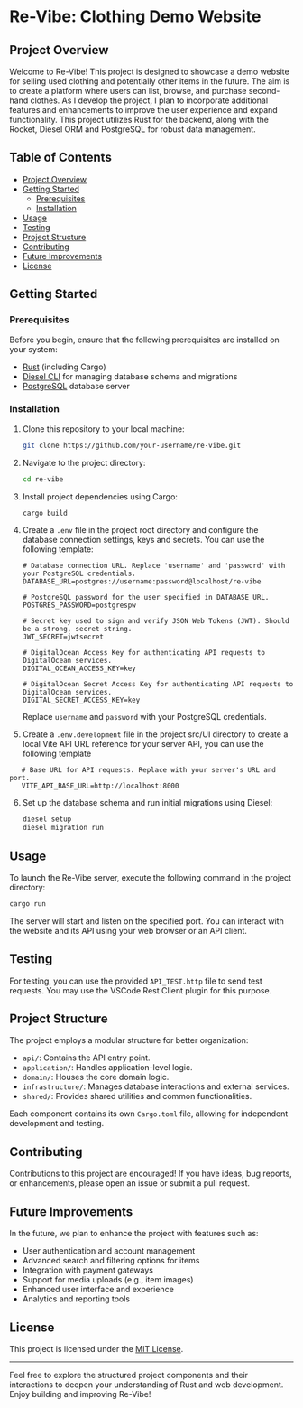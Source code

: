# Re-Vibe: Clothing Demo Website

## Project Overview

Welcome to Re-Vibe! This project is designed to showcase a demo website for selling used clothing and potentially other items in the future. The aim is to create a platform where users can list, browse, and purchase second-hand clothes. As I develop the project, I plan to incorporate additional features and enhancements to improve the user experience and expand functionality. This project utilizes Rust for the backend, along with the Rocket, Diesel ORM and PostgreSQL for robust data management.

## Table of Contents

- [Project Overview](#project-overview)
- [Getting Started](#getting-started)
  - [Prerequisites](#prerequisites)
  - [Installation](#installation)
- [Usage](#usage)
- [Testing](#testing)
- [Project Structure](#project-structure)
- [Contributing](#contributing)
- [Future Improvements](#future-improvements)
- [License](#license)

## Getting Started

### Prerequisites

Before you begin, ensure that the following prerequisites are installed on your system:

- [Rust](https://www.rust-lang.org/tools/install) (including Cargo)
- [Diesel CLI](http://diesel.rs/guides/getting-started/) for managing database schema and migrations
- [PostgreSQL](https://www.postgresql.org/download/) database server

### Installation

1. Clone this repository to your local machine:

   ```bash
   git clone https://github.com/your-username/re-vibe.git
   ```

2. Navigate to the project directory:

   ```bash
   cd re-vibe
   ```

3. Install project dependencies using Cargo:

   ```bash
   cargo build
   ```

4. Create a `.env` file in the project root directory and configure the database connection settings, keys and secrets. You can use the following template:

   ```env
   # Database connection URL. Replace 'username' and 'password' with your PostgreSQL credentials.
   DATABASE_URL=postgres://username:password@localhost/re-vibe

   # PostgreSQL password for the user specified in DATABASE_URL.
   POSTGRES_PASSWORD=postgrespw

   # Secret key used to sign and verify JSON Web Tokens (JWT). Should be a strong, secret string.
   JWT_SECRET=jwtsecret

   # DigitalOcean Access Key for authenticating API requests to DigitalOcean services.
   DIGITAL_OCEAN_ACCESS_KEY=key

   # DigitalOcean Secret Access Key for authenticating API requests to DigitalOcean services.
   DIGITAL_SECRET_ACCESS_KEY=key
   ```

   Replace `username` and `password` with your PostgreSQL credentials.

5. Create a `.env.development` file in the project src/UI directory to create a local Vite API URL reference for your server API, you can use the following template

```env
   # Base URL for API requests. Replace with your server's URL and port.
   VITE_API_BASE_URL=http://localhost:8000
```

6. Set up the database schema and run initial migrations using Diesel:

   ```bash
   diesel setup
   diesel migration run
   ```

## Usage

To launch the Re-Vibe server, execute the following command in the project directory:

```bash
cargo run
```

The server will start and listen on the specified port. You can interact with the website and its API using your web browser or an API client.

## Testing

For testing, you can use the provided `API_TEST.http` file to send test requests. You may use the VSCode Rest Client plugin for this purpose.

## Project Structure

The project employs a modular structure for better organization:

- `api/`: Contains the API entry point.
- `application/`: Handles application-level logic.
- `domain/`: Houses the core domain logic.
- `infrastructure/`: Manages database interactions and external services.
- `shared/`: Provides shared utilities and common functionalities.

Each component contains its own `Cargo.toml` file, allowing for independent development and testing.

## Contributing

Contributions to this project are encouraged! If you have ideas, bug reports, or enhancements, please open an issue or submit a pull request.

## Future Improvements

In the future, we plan to enhance the project with features such as:

- User authentication and account management
- Advanced search and filtering options for items
- Integration with payment gateways
- Support for media uploads (e.g., item images)
- Enhanced user interface and experience
- Analytics and reporting tools

## License

This project is licensed under the [MIT License](LICENSE).

---

Feel free to explore the structured project components and their interactions to deepen your understanding of Rust and web development. Enjoy building and improving Re-Vibe!
